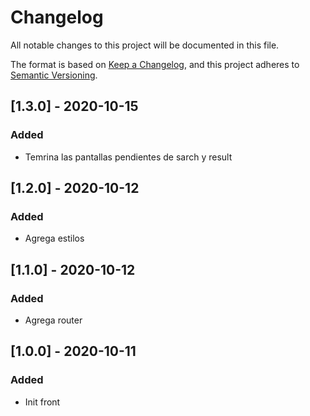 # Changelog
All notable changes to this project will be documented in this file.

The format is based on [Keep a Changelog](https://keepachangelog.com/en/1.0.0/),
and this project adheres to [Semantic Versioning](https://semver.org/spec/v2.0.0.html).

## [1.3.0] - 2020-10-15
### Added
- Temrina las pantallas pendientes de sarch y result

## [1.2.0] - 2020-10-12
### Added
- Agrega estilos

## [1.1.0] - 2020-10-12
### Added
- Agrega router

## [1.0.0] - 2020-10-11
### Added
- Init front